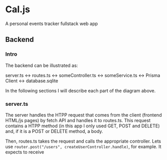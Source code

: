 # Cal.js
A personal events tracker fullstack web app

## Backend

### Intro
The backend can be illustrated as:

server.ts <-> routes.ts <-> someController.ts <-> someService.ts <-> Prisma Client <-> database.sqlite

In the following sections I will describe each part of the diagram above.

### server.ts
The server handles the HTPP request that comes from the client (frontend HTML/js pages) by fetch API and handles it to routes.ts. This request contains a HTPP method (in this app I only used GET, POST and DELETE) and, if it is a POST or DELETE method, a body. 

Then, routes.ts takes the request and calls the appropriate controller. Lets use `router.post("/users", createUserController.handle)`, for example. It expects to receive